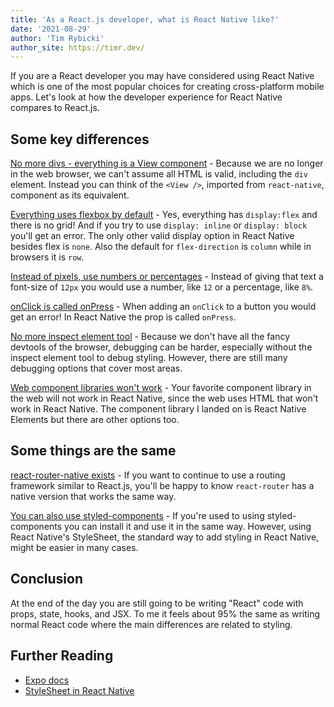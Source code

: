 ```yaml
---
title: 'As a React.js developer, what is React Native like?'
date: '2021-08-29'
author: 'Tim Rybicki'
author_site: https://timr.dev/
---
```


If you are a React developer you may have considered using React Native which is one of the most popular choices for creating cross-platform mobile apps. Let's look at how the developer experience for React Native compares to React.js.

## Some key differences

<u>No more divs - everything is a View component</u> - Because we are no longer in the web browser, we can't assume all HTML is valid, including the `div` element. Instead you can think of the `<View />`, imported from `react-native`, component as its equivalent.

<u>Everything uses flexbox by default</u> - Yes, everything has `display:flex` and there is no grid! And if you try to use `display: inline` or `display: block` you'll get an error. The only other valid display option in React Native besides flex is `none`. Also the default for `flex-direction` is `column` while in browsers it is `row`.

<u>Instead of pixels, use numbers or percentages</u> - Instead of giving that text a font-size of `12px` you would use a number, like `12` or a percentage, like `8%`.

<u>onClick is called onPress</u> - When adding an `onClick` to a button you would get an error! In React Native the prop is called `onPress`.

<u>No more inspect element tool</u> - Because we don't have all the fancy devtools of the browser, debugging can be harder, especially without the inspect element tool to debug styling. However, there are still many debugging options that cover most areas.

<u>Web component libraries won't work</u> - Your favorite component library in the web will not work in React Native, since the web uses HTML that won't work in React Native. The component library I landed on is React Native Elements but there are other options too.

## Some things are the same

<u>react-router-native exists</u> - If you want to continue to use a routing framework similar to React.js, you'll be happy to know `react-router` has a native version that works the same way.

<u>You can also use styled-components</u> - If you're used to using styled-components you can install it and use it in the same way. However, using React Native's StyleSheet, the standard way to add styling in React Native, might be easier in many cases.

## Conclusion

At the end of the day you are still going to be writing "React" code with props, state, hooks, and JSX. To me it feels about 95% the same as writing normal React code where the main differences are related to styling.

## Further Reading

- [Expo docs](https://docs.expo.dev/)
- [StyleSheet in React Native](https://reactnative.dev/docs/stylesheet)
